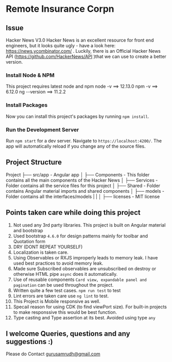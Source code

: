 # Remote Insurance Corpn

## Issue

Hacker News V3.0
Hacker News is an excellent resource for front end engineers, but it looks quite ugly - have a
look here: https://news.ycombinator.com/ .
Luckily, there is an Official Hacker News API (https://github.com/HackerNews/API )that we
can use to create a better version.

### Install Node & NPM

This project requires latest node and npm 
node -v ==> 12.13.0
npm -v  ==> 6.12.0
ng --version   ==> 11.2.2

### Install Packages

Now you can install this project's packages by running `npm install`.

### Run the Development Server

Run `npm start` for a dev server. Navigate to `https://localhost:4200/`. The app will automatically reload if you change any of the source files.

## Project Structure

Project
  ├── src/app                  - Angular app
  │    ├── Components          - This folder contains all the main components of the Hacker News
  │    ├── Services            - Folder contains all the service files for this project
  │    ├── Shared              - Folder contains Angular material imports and shared components
  │    ├── models              - Folder contains all the interfaces/models
  |    |
  │    ├── licenses            - MIT license


## Points taken care while doing this project
1. Not used any 3rd party libraries. This project is built on Angular material and bootstrap
2. Used bootstrap `4.6.0` for design patterns mainly for toolbar and Quotation form
3. DRY (DONT REPEAT YOURSELF)
4. Localization is taken care.
5. Using Observables or RXJS improperly leads to memory leak. I have used best practices to avoid memory leak.
6. Made sure Subscribed observables are unsubscribed on destroy or otherwise HTML pipe `async` does it automatically.
7. Use of reusable components `Card view, expandable panel and pagination` can be used throughout the project.
8. Written quite a few test cases. `npm run test` to test
9. Lint errors are taken care use `ng lint` to test.
10. This Project is Mobile responsive as well.
11. Specail reason for using CDK (to find viewPort size). For built-in projects to make responssive this would be best function.
12. Type casting and Type assertion at its best. Avoided using type `any`

## I welcome Queries, questions and any suggestions :)
Please do Contact gurusamrudh@gmail.com

